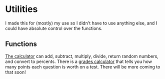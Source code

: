 <script src="./script.js"></script>

# Utilities

I made this for (mostly) my use so I didn't have to use anything else, and I could have absolute control over the functions.

## Functions

[The calculator](https://pixelxii.github.io/Utilities/math/ccalc.html) can add, subtract, multiply, divide, return random numbers, and convert to percents. There is a [grades calculator](https://pixelxii.github.io/Utilities/grades.html) that tells you how many points each question is worth on a test. There will be more coming to that soon!

